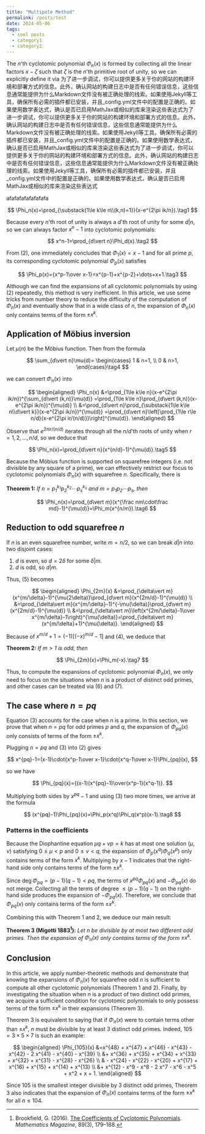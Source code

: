 ```yaml
---
title: "Multipole Method"
permalink: /posts/test
date: 2024-05-06
tags:
  - cool posts
  - category1
  - category2
---
```



The $n$'th cyclotomic polynomial $\Phi_n(x)$ is formed by collecting all the linear factors $x-\zeta$ such that $\zeta$ is the $n$'th primitive root of unity, so we can explicitly define it via 为了进一步调试，你可以提供更多关于你的网站的构建环境和部署方式的信息。此外，确认网站的构建日志中是否有任何错误信息，这些信息通常能提供为什么Markdown文件没有被正确处理的线索。如果使用Jekyll等工具，确保所有必需的插件都已安装，并且_config.yml文件中的配置是正确的。如果使用数学表达式，确认是否已启用MathJax或相似的库来渲染这些表达式为了进一步调试，你可以提供更多关于你的网站的构建环境和部署方式的信息。此外，确认网站的构建日志中是否有任何错误信息，这些信息通常能提供为什么Markdown文件没有被正确处理的线索。如果使用Jekyll等工具，确保所有必需的插件都已安装，并且_config.yml文件中的配置是正确的。如果使用数学表达式，确认是否已启用MathJax或相似的库来渲染这些表达式为了进一步调试，你可以提供更多关于你的网站的构建环境和部署方式的信息。此外，确认网站的构建日志中是否有任何错误信息，这些信息通常能提供为什么Markdown文件没有被正确处理的线索。如果使用Jekyll等工具，确保所有必需的插件都已安装，并且_config.yml文件中的配置是正确的。如果使用数学表达式，确认是否已启用MathJax或相似的库来渲染这些表达式

afafafafafafafafa

$$
\Phi_n(x)=\prod_{\substack{1\le k\le n\\(k,n)=1}}(x-e^{2\pi ik/n}).\tag1
$$

Because every $n$'th root of unity is always a $d$'th root of unity for some $d\vert n$, so we can always factor $x^n-1$ into cyclotomic polynomials:

$$
x^n-1=\prod_{d\vert n}\Phi_d(x).\tag2
$$

From (2), one immediately concludes that $\Phi_1(x)=x-1$ and for all prime $p$, its corresponding cyclotomic polynomial $\Phi_p(x)$ satisfies

$$
\Phi_p(x)={x^p-1\over x-1}=x^{p-1}+x^{p-2}+\dots+x+1.\tag3
$$

Although we can find the expansions of all cyclotomic polynomials by using (2) repeatedly, this method is very inefficient. In this article, we use some tricks from number theory to reduce the difficulty of the computation of $\Phi_n(x)$ and eventually show that in a wide class of $n$, the expansion of $\Phi_n(x)$ only contains terms of the form $\pm x^k$.

## Application of Möbius inversion

Let $\mu(n)$ be the Möbius function. Then from the formula

$$
\sum_{d\vert n}\mu(d)=
\begin{cases}
1 & n=1, \\
0 & n>1,
\end{cases}\tag4
$$

we can convert $\Phi_n(x)$ into

$$
\begin{aligned}
\Phi_n(x)
&=\prod_{1\le k\le n}(x-e^{2\pi ik/n})^{\sum_{d\vert (k,n)}\mu(d)} =\prod_{1\le k\le n}\prod_{d\vert (k,n)}(x-e^{2\pi ik/n})^{\mu(d)} \\
&=\prod_{d\vert n}\prod_{\substack{1\le k\le n\\d\vert k}}(x-e^{2\pi ik/n})^{\mu(d)}
=\prod_{d\vert n}\left[\prod_{1\le r\le n/d}(x-e^{2\pi ir/(n/d)})\right]^{\mu(d)}.
\end{aligned}
$$

Observe that $e^{2\pi ir/(n/d)}$ iterates through all the $n/d$'th roots of unity when $r=1,2,\dots,n/d$, so we deduce that

$$
\Phi_n(x)=\prod_{d\vert n}(x^{n/d}-1)^{\mu(d)}.\tag5
$$

Because the Möbius function is supported on squarefree integers (i.e. not divisible by any square of a prime), we can effectively restrict our focus to cyclotomic polynomials $\Phi_n(x)$ with squarefree $n$. Specifically, there is

**Theorem 1:** *If $n=p_1^{k_1}p_2^{k_2}\cdots p_s^{k_s}$ and $m=p_1p_2\cdots p_s$, then*

$$
\Phi_n(x)=\prod_{d\vert m}(x^{\frac nm\cdot\frac md}-1)^{\mu(d)}=\Phi_m(x^{n/m}).\tag6
$$

## Reduction to odd squarefree $n$

If $n$ is an even squarefree number, write $m=n/2$, so we can break $d\vert n$ into two disjoint cases:

1. $d$ is even, so $d=2\delta$ for some $\delta\vert m$.
2. $d$ is odd, so $d\vert m$.

Thus, (5) becomes

$$
\begin{aligned}
\Phi_{2m}(x)
&=\prod_{\delta\vert m}(x^{m/\delta}-1)^{\mu(2\delta)}\prod_{d\vert m}(x^{2m/d}-1)^{\mu(d)} \\
&=\prod_{\delta\vert m}(x^{m/\delta}-1)^{-\mu(\delta)}\prod_{d\vert m}(x^{2m/d}-1)^{\mu(d)} \\
&=\prod_{\delta\vert m}\left(x^{2m/\delta}-1\over x^{m/\delta}-1\right)^{\mu(\delta)}=\prod_{\delta\vert m}(x^{m/\delta}+1)^{\mu(\delta)}.
\end{aligned}
$$

Because of $x^{m/d}+1=(-1)[(-x)^{m/d}-1]$ and (4), we deduce that

**Theorem 2:** *If $m>1$ is odd, then*

$$
\Phi_{2m}(x)=\Phi_m(-x).\tag7
$$

Thus, to compute the expansions of cyclotomic polynomial $\Phi_n(x)$, we only need to focus on the situations when $n$ is a product of distinct odd primes, and other cases can be treated via (6) and (7).

## The case where $n=pq$

Equation (3) accounts for the case when $n$ is a prime. In this section, we prove that when $n=pq$ for odd primes $p$ and $q$, the expansion of $\Phi_{pq}(x)$ only consists of terms of the form $\pm x^k$.

Plugging $n=pq$ and (3) into (2) gives

$$
x^{pq}-1=(x-1)\cdot{x^p-1\over x-1}\cdot{x^q-1\over x-1}\Phi_{pq}(x),
$$

so we have

$$
\Phi_{pq}(x)={(x-1)(x^{pq}-1)\over(x^p-1)(x^q-1)}.
$$

Multiplying both sides by $x^{pq}-1$ and using (3) two more times, we arrive at the formula

$$
(x^{pq}-1)\Phi_{pq}(x)=\Phi_p(x^q)\Phi_q(x^p)(x-1).\tag8
$$

### Patterns in the coefficients

Because the Diophantine equation $\mu q+\nu p=k$ has at most one solution $(\mu,\nu)$ satisfying $0\le\mu<p$ and $0\le\nu<q$, the expansion of $\Phi_p(x^q)\Phi_q(x^p)$ only contains terms of the form $x^k$. Multiplying by $x-1$ indicates that the right-hand side only contains terms of the form $\pm x^k$.

Since $\deg\Phi_{pq}=(p-1)(q-1)<pq$, the terms of $x^{pq}\Phi_{pq}(x)$ and $-\Phi_{pq}(x)$ do not merge. Collecting all the terms of degree $\le(p-1)(q-1)$ on the right-hand side produces the expansion of $-\Phi_{pq}(x)$. Therefore, we conclude that $\Phi_{pq}(x)$ only contains terms of the form $\pm x^k$.

Combining this with Theorem 1 and 2, we deduce our main result:

**Theorem 3 (Migotti 1883[^1]):** *Let $n$ be divisible by at most two different odd primes. Then the expansion of $\Phi_n(x)$ only contains terms of the form $\pm x^k$.*

## Conclusion

In this article, we apply number-theoretic methods and demonstrate that knowing the expansions of $\Phi_n(x)$ for squarefree odd $n$ is sufficient to compute all other cyclotomic polynomials (Theorem 1 and 2). Finally, by investigating the situation when $n$ is a product of two distinct odd primes, we acquire a sufficient condition for cyclotomic polynomials to only possess terms of the form $\pm x^k$ in their expansions (Theorem 3).

Theorem 3 is equivalent to saying that if $\Phi_n(x)$ were to contain terms other than $\pm x^k$, $n$ must be divisible by at least 3 distinct odd primes. Indeed, $105=3\times5\times7$ is such an example:

$$
\begin{aligned}
\Phi_{105}(x)
&=x^{48} + x^{47} + x^{46} - x^{43} - x^{42} - 2 x^{41} - x^{40} - x^{39}  \\
&+ x^{36} + x^{35} + x^{34} + x^{33} + x^{32} + x^{31} - x^{28} - x^{26}  \\
& - x^{24} - x^{22} - x^{20} + x^{17} + x^{16} + x^{15} + x^{14} + x^{13} \\
&+ x^{12} - x^9 - x^8 - 2 x^7 - x^6 - x^5 + x^2 + x + 1.
\end{aligned}
$$

Since 105 is the smallest integer divisible by 3 distinct odd primes, Theorem 3 also indicates that the expansion of $\Phi_n(x)$ contains terms of the form $\pm x^k$ for all $n\le104$.

[^1]: Brookfield, G. (2016). [The Coefficients of Cyclotomic Polynomials](https://doi.org/10.4169/math.mag.89.3.179). *Mathematics Magazine*, 89(3), 179–188.
